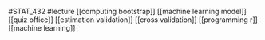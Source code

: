 #STAT_432
#lecture
[[computing bootstrap]]
[[machine learning model]]
[[quiz office]]
[[estimation validation]]
[[cross validation]]
[[programming r]]
[[machine learning]]

